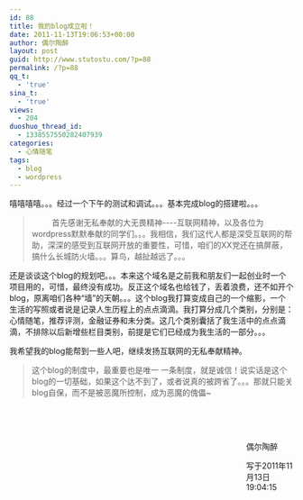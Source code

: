 ```yaml
---
id: 88
title: 我的blog成立啦！
date: 2011-11-13T19:06:53+00:00
author: 偶尔陶醉
layout: post
guid: http://www.stutostu.com/?p=88
permalink: /?p=88
qq_t:
  - 'true'
sina_t:
  - 'true'
views:
  - 204
duoshuo_thread_id:
  - 1338557550282407939
categories:
  - 心情随笔
tags:
  - blog
  - wordpress
---
```

嘻嘻嘻嘻。。。经过一个下午的测试和调试。。。基本完成blog的搭建啦。。。

>          首先感谢无私奉献的大无畏精神\----互联网精神，以及各位为wordpress默默奉献的同学们。。。我相信，我们这代人都是深受互联网的帮助，深深的感受到互联网开放的重要性，可惜，咱们的XX党还在搞屏蔽，搞什么长城防火墙。。。算鸟，越扯越远了。。。

还是谈谈这个blog的规划吧。。。本来这个域名是之前我和朋友们一起创业时一个项目用的，可惜，最终没有成功。反正这个域名也给钱了，丢着浪费，还不如开个blog，原离咱们各种“墙”的天朝。。。这个blog我打算变成自己的一个缩影，一个生活的写照或者说是记录人生历程上的点点滴滴。我打算分成几个类别，分别是：心情随笔，推荐评测，金融证券和未分类。这几个类别囊括了我生活中的点点滴滴，不排除以后新增些栏目类别，前提是它们已经成为我生活的一部分。。。

我希望我的blog能帮到一些人吧，继续发扬互联网的无私奉献精神。

> 这个blog的制度中，最重要也是唯一 一条制度，就是诚信！说实话是这个blog的一切基础，如果这个达不到了，或者说真的被跨省了。。。那就只能关blog自保，而不是被恶魔所控制，成为恶魔的傀儡~

&nbsp;

&nbsp;

<p style="padding-left: 420px;">
  偶尔陶醉
</p>

<p style="padding-left: 420px;">
  写于2011年11月13日19:04:15
</p>
